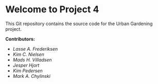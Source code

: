 # Welcome to Project 4
This Git repository contains the source code for the Urban Gardening project.

**Contributors:**
- _Lasse A. Frederiksen_
- _Kim C. Nielsen_
- _Mads H. Villadsen_
- _Jesper Hjort_
- _Kim Pedersen_
- _Mark A. Chylinski_
